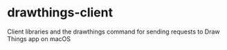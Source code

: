 # drawthings-client
Client libraries and the drawthings command for sending requests to Draw Things app on macOS
